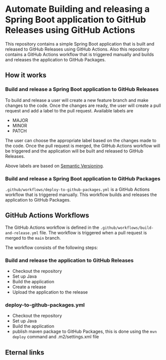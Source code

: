 # Automate Building and releasing a Spring Boot application to GitHub Releases using GitHub Actions

This repository contains a simple Spring Boot application that is built and released to GitHub Releases using GitHub Actions. Also this repository contains a GitHub Actions workflow that is triggered manually and builds and releases the application to GitHub Packages.

## How it works

### Build and release a Spring Boot application to GitHub Releases

To build and release a user will create a new feature branch and make changes to the code. Once the changes are ready, the user will create a pull request and add a label to the pull request. Available labels are 

- MAJOR
- MINOR
- PATCH

The user can choose the appropriate label based on the changes made to the code. Once the pull request is merged, the GitHub Actions workflow will be triggered and the application will be built and released to GitHub Releases.

Above labels are based on [Semantic Versioning](https://semver.org/).

### Build and release a Spring Boot application to GitHub Packages

`.github/workflows/deploy-to-github-packages.yml` is a GitHub Actions workflow that is triggered manually. This workflow builds and releases the application to GitHub Packages.

## GitHub Actions Workflows

The GitHub Actions workflow is defined in the `.github/workflows/build-and-release.yml` file. The workflow is triggered when a pull request is merged to the `main` branch.

The workflow consists of the following steps:

### Build and release the application to GitHub Releases

- Checkout the repository
- Set up Java
- Build the application
- Create a release
- Upload the application to the release

### deploy-to-github-packages.yml

- Checkout the repository
- Set up Java
- Build the application
- publish maven package to GitHub Packages, this is done using the `mvn deploy` command and .m2/settings.xml file

## Eternal links

